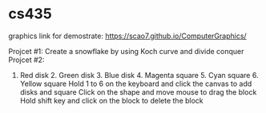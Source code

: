 # cs435
graphics
link for demostrate: https://scao7.github.io/ComputerGraphics/

Projcet #1:
Create a snowflake by using Koch curve and divide conquer 
Projcet #2:
1.	Red disk 2.	Green disk 3.	Blue disk 4.	Magenta square 5.	Cyan square 6.	Yellow square
Hold 1 to 6 on the keyboard and click the canvas to add disks and square
Click on the shape and move mouse to drag the block
Hold shift key and click on the block to delete the block
